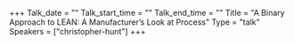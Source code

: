 +++
Talk_date = ""
Talk_start_time = ""
Talk_end_time = ""
Title = "A Binary Approach to LEAN: A Manufacturer’s Look at Process"
Type = "talk"
Speakers = ["christopher-hunt"]
+++


